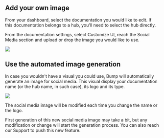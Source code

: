 ## Add your own image

From your dashboard, select the documentation you would like to edit. If this documentation belongs to a hub, you'll need to select the hub directly.

From the documentation settings, select Customize UI, reach the Social Media section and upload or drop the image you would like to use.

![](/files/MCR7J4QJPJJTaygFxpLl.gif)

## Use the automated image generation

In case you wouldn't have a visual you could use, Bump will automatically generate an image for social media. This visual display your documentation name (or the hub name, in such case), its logo and its type.

![](/files/vQ4f7KUbViMDhhrOgXra.png)

The social media image will be modified each time you change the name or the logo.

First generation of this new social media image may take a bit, but any modification or change will start the generation process. You can also reach our Support to push this new feature.

